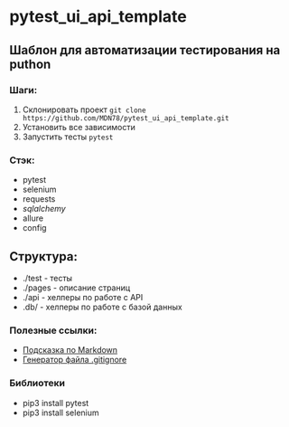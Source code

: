 # pytest_ui_api_template

## Шаблон для автоматизации тестирования на puthon 

### Шаги:
1. Склонировать проект `git clone https://github.com/MDN78/pytest_ui_api_template.git`
2. Установить все зависимости
3. Запустить тесты `pytest`

### Стэк:
 - pytest
 - selenium
 - requests
 - _sqlalchemy_
 - allure
 - config

 ## Структура:
  - ./test - тесты
  - ./pages - описание страниц
  - ./api - хелперы по работе с API
  - .db/ - хелперы по работе с базой данных 


 ### Полезные ссылки:

 - [Подсказка по Markdown](https://www.markdownguide.org/cheat-sheet/)
 - [Генератор файла .gitignore](https://www.toptal.com/developers/gitignore/)

### Библиотеки
 - pip3 install pytest
 - pip3 install selenium
